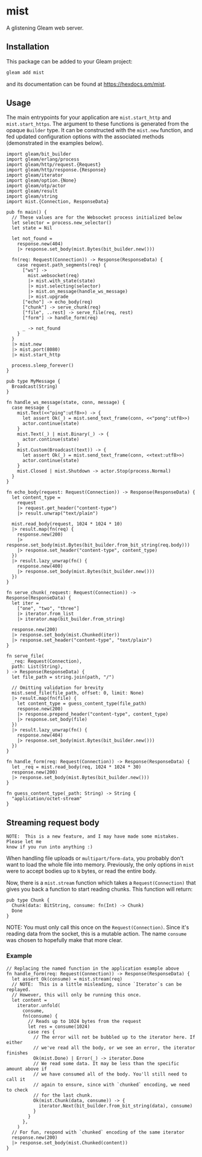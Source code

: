 # mist

A glistening Gleam web server.

## Installation

This package can be added to your Gleam project:

```sh
gleam add mist
```

and its documentation can be found at <https://hexdocs.pm/mist>.

## Usage

The main entrypoints for your application are `mist.start_http` and
`mist.start_https`. The argument to these functions is generated from the
opaque `Builder` type. It can be constructed with the `mist.new` function, and
fed updated configuration options with the associated methods (demonstrated
in the examples below).

```gleam
import gleam/bit_builder
import gleam/erlang/process
import gleam/http/request.{Request}
import gleam/http/response.{Response}
import gleam/iterator
import gleam/option.{None}
import gleam/otp/actor
import gleam/result
import gleam/string
import mist.{Connection, ResponseData}

pub fn main() {
  // These values are for the Websocket process initialized below
  let selector = process.new_selector()
  let state = Nil

  let not_found =
    response.new(404)
    |> response.set_body(mist.Bytes(bit_builder.new()))

  fn(req: Request(Connection)) -> Response(ResponseData) {
    case request.path_segments(req) {
      ["ws"] ->
        mist.websocket(req)
        |> mist.with_state(state)
        |> mist.selecting(selector)
        |> mist.on_message(handle_ws_message)
        |> mist.upgrade
      ["echo"] -> echo_body(req)
      ["chunk"] -> serve_chunk(req)
      ["file", ..rest] -> serve_file(req, rest)
      ["form"] -> handle_form(req)

      _ -> not_found
    }
  }
  |> mist.new
  |> mist.port(8080)
  |> mist.start_http

  process.sleep_forever()
}

pub type MyMessage {
  Broadcast(String)
}

fn handle_ws_message(state, conn, message) {
  case message {
    mist.Text(<<"ping":utf8>>) -> {
      let assert Ok(_) = mist.send_text_frame(conn, <<"pong":utf8>>)
      actor.continue(state)
    }
    mist.Text(_) | mist.Binary(_) -> {
      actor.continue(state)
    }
    mist.Custom(Broadcast(text)) -> {
      let assert Ok(_) = mist.send_text_frame(conn, <<text:utf8>>)
      actor.continue(state)
    }
    mist.Closed | mist.Shutdown -> actor.Stop(process.Normal)
  }
}

fn echo_body(request: Request(Connection)) -> Response(ResponseData) {
  let content_type =
    request
    |> request.get_header("content-type")
    |> result.unwrap("text/plain")

  mist.read_body(request, 1024 * 1024 * 10)
  |> result.map(fn(req) {
    response.new(200)
    |> response.set_body(mist.Bytes(bit_builder.from_bit_string(req.body)))
    |> response.set_header("content-type", content_type)
  })
  |> result.lazy_unwrap(fn() {
    response.new(400)
    |> response.set_body(mist.Bytes(bit_builder.new()))
  })
}

fn serve_chunk(_request: Request(Connection)) -> Response(ResponseData) {
  let iter =
    ["one", "two", "three"]
    |> iterator.from_list
    |> iterator.map(bit_builder.from_string)

  response.new(200)
  |> response.set_body(mist.Chunked(iter))
  |> response.set_header("content-type", "text/plain")
}

fn serve_file(
  _req: Request(Connection),
  path: List(String),
) -> Response(ResponseData) {
  let file_path = string.join(path, "/")

  // Omitting validation for brevity
  mist.send_file(file_path, offset: 0, limit: None)
  |> result.map(fn(file) {
    let content_type = guess_content_type(file_path)
    response.new(200)
    |> response.prepend_header("content-type", content_type)
    |> response.set_body(file)
  })
  |> result.lazy_unwrap(fn() {
    response.new(404)
    |> response.set_body(mist.Bytes(bit_builder.new()))
  })
}

fn handle_form(req: Request(Connection)) -> Response(ResponseData) {
  let _req = mist.read_body(req, 1024 * 1024 * 30)
  response.new(200)
  |> response.set_body(mist.Bytes(bit_builder.new()))
}

fn guess_content_type(_path: String) -> String {
  "application/octet-stream"
}
```

## Streaming request body

```
NOTE:  This is a new feature, and I may have made some mistakes.  Please let me
know if you run into anything :)
```

When handling file uploads or `multipart/form-data`, you probably don't want to
load the whole file into memory. Previously, the only options in `mist` were to
accept bodies up to `N` bytes, or read the entire body.

Now, there is a `mist.stream` function which takes a `Request(Connection)` that
gives you back a function to start reading chunks. This function will return:

```gleam
pub type Chunk {
  Chunk(data: BitString, consume: fn(Int) -> Chunk)
  Done
}
```

NOTE: You must only call this once on the `Request(Connection)`. Since it's
reading data from the socket, this is a mutable action. The name `consume` was
chosen to hopefully make that more clear.

### Example

```gleam
// Replacing the named function in the application example above
fn handle_form(req: Request(Connection)) -> Response(ResponseData) {
  let assert Ok(consume) = mist.stream(req)
  // NOTE:  This is a little misleading, since `Iterator`s can be replayed.
  // However, this will only be running this once.
  let content =
    iterator.unfold(
      consume,
      fn(consume) {
        // Reads up to 1024 bytes from the request
        let res = consume(1024)
        case res {
          // The error will not be bubbled up to the iterator here. If either
          // we've read all the body, or we see an error, the iterator finishes
          Ok(mist.Done) | Error(_) -> iterator.Done
          // We read some data. It may be less than the specific amount above if
          // we have consumed all of the body. You'll still need to call it
          // again to ensure, since with `chunked` encoding, we need to check
          // for the last chunk.
          Ok(mist.Chunk(data, consume)) -> {
            iterator.Next(bit_builder.from_bit_string(data), consume)
          }
        }
      },
    )
  // For fun, respond with `chunked` encoding of the same iterator
  response.new(200)
  |> response.set_body(mist.Chunked(content))
}
```
